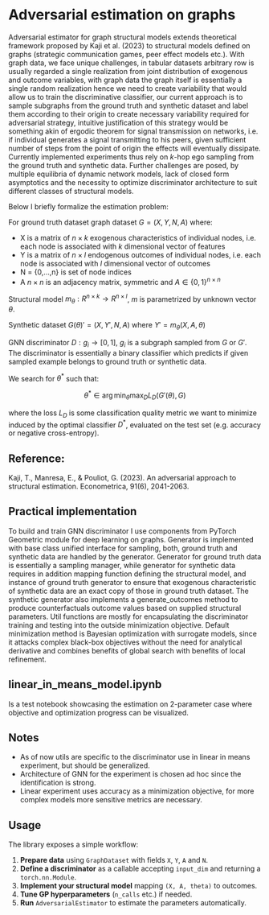 # Adversarial estimation on graphs 

Adversarial estimator for graph structural models extends theoretical framework proposed by Kaji et al. (2023) to structural models defined on graphs (strategic communication games, peer effect models etc.). With graph data, we face unique challenges, in tabular datasets arbitrary row is usually regarded a single realization from joint distribution of exogenous and outcome variables, with graph data the graph itself is essentially a single random realization hence we need to create variability that would allow us to train the discriminative classifier, our current approach is to sample subgraphs from the ground truth and synthetic dataset and label them according to their origin to create necessary variability required for adversarial strategy, intuitive justification of this strategy would be something akin of ergodic theorem for signal transmission on networks, i.e. if individual generates a signal transmitting to his peers, given sufficient number of steps from the point of origin the effects will eventually dissipate. Currently implemented experiments thus rely on $k$-hop ego sampling from the ground truth and synthetic data. Further challenges are posed, by multiple equilibria of dynamic network models, lack of closed form asymptotics and the necessity to optimize discriminator architecture to suit different classes of structural models.

Below I briefly formalize the estimation problem:

For ground truth dataset graph dataset $G = (X,Y,N,A)$ where:
- X is a matrix of $n \times k$ exogenous characteristics of individual nodes, i.e. each node is associated with $k$ dimensional vector of features
- Y is a matrix of $n \times l$ endogenous outcomes of individual nodes, i.e. each node is associated with $l$ dimensional vector of outcomes
- N = \{0,...,n\} is set of node indices
- A $n\times n$ is an adjacency matrix, symmetric and $A \in \{0,1\} ^{n\times n}$

Structural model $m_{\theta}: R^{n \times k } \to R^{n \times l }$, $m$ is parametrized by unknown vector $\theta$.

Synthetic dataset $G(\theta)' = (X,Y',N,A)$ where $Y'=m_{\theta}(X,A, \theta)$

GNN discriminator $D: g_i \to [0,1]$, $g_i$ is a subgraph sampled from $G$ or $G'$. The discriminator is essentially a binary classifier which predicts if given sampled example belongs to ground truth or synthetic data.

We search for $\theta^*$ such that:
```math
  \theta^* \in \arg \min_{\theta}\max_{D} L_D(G'(\theta),G)
```
where the loss $L_D$ is some classification quality metric we want to minimize induced by the optimal classifier $D^*$, evaluated on the test set (e.g. accuracy or negative cross-entropy).

## Reference:
Kaji, T., Manresa, E., & Pouliot, G. (2023). An adversarial approach to structural estimation. Econometrica, 91(6), 2041-2063.

## Practical implementation

To build and train GNN discriminator I use components from PyTorch Geometric module for deep learning on graphs. Generator is implemented with base class unified interface for sampling, both, ground truth and synthetic data are handled by the generator. Generator for ground truth data is essentially a sampling manager, while generator for synthetic data requires in addition mapping function defining the structural model, and instance of ground truth generator to ensure that exogenous characteristic of synthetic data are an exact copy of those in ground truth dataset. The synthetic generator also implements a generate_outcomes method to produce counterfactuals outcome values based on supplied structural parameters. Util functions are mostly for encapsulating the discriminator training and testing into the outside minimization objective. Default minimization method is Bayesian optimization with surrogate models, since it attacks complex black-box objectives without the need for analytical derivative and combines benefits of global search with benefits of local refinement.

## linear_in_means_model.ipynb
Is a test notebook showcasing the estimation on 2-parameter case where objective and optimization progress can be visualized.

## Notes
- As of now utils are specific to the discriminator use in linear in means experiment, but should be generalized.
- Architecture of GNN for the experiment is chosen ad hoc since the identification is strong.
- Linear experiment uses accuracy as a minimization objective, for more complex models more sensitive metrics are necessary.

## Usage
The library exposes a simple workflow:

1. **Prepare data** using ``GraphDataset`` with fields ``X``, ``Y``, ``A`` and ``N``.
2. **Define a discriminator** as a callable accepting ``input_dim`` and returning a ``torch.nn.Module``.
3. **Implement your structural model** mapping ``(X, A, theta)`` to outcomes.
4. **Tune GP hyperparameters** (``n_calls`` etc.) if needed.
5. **Run** ``AdversarialEstimator`` to estimate the parameters automatically.

